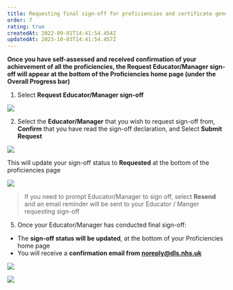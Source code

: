 ```yaml
---
title: Requesting final sign-off for proficiencies and certificate generation
order: 7
rating: true
createdAt: 2022-09-01T14:41:54.454Z
updatedAt: 2023-10-03T14:41:54.457Z
---
```

**Once you have self-assessed and received confirmation of your achievement of all the proficiencies, the Request Educator/Manager sign-off will appear at the bottom of the Proficiencies home page (under the Overall Progress bar)** 

1. Select **Request Educator/Manager sign-off**

![](/img/l_sign-off_1_n.png)

2. Select the **Educator/Manager** that you wish to request sign-off from, **Confirm** that you have read the sign-off declaration, and Select **Submit Request**

![](/img/l_sign-off_2_n.png)

This will update your sign-off status to **Requested** at the bottom of the proficiencies page

![](/img/le-7-3.jpg)

> If you need to prompt Educator/Manager to sign off, select **Resend** and an email reminder will be sent to your Educator / Manger requesting sign-off

5. Once your Educator/Manager has conducted final sign-off:

* The **sign-off status will be updated**, at the bottom of your Proficiencies home page
* You will receive a **confirmation email from noreply@dls.nhs.uk**



![](/img/sign-off_6.png)

![](/img/l_sign-off_3.png)